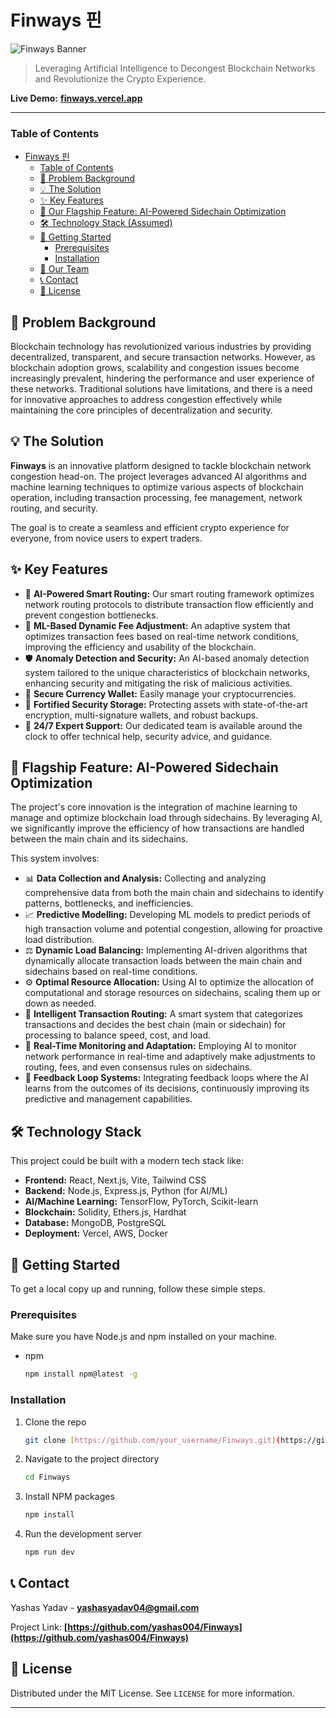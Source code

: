 # Finways 핀

![Finways Banner](https://via.placeholder.com/1200x300.png?text=Finways%3A+AI-Powered+Blockchain+Decongestion)

> Leveraging Artificial Intelligence to Decongest Blockchain Networks and Revolutionize the Crypto Experience.

**Live Demo:** **[finways.vercel.app](https://finways.vercel.app/)**

---

### Table of Contents

- [Finways 핀](#finways-핀)
    - [Table of Contents](#table-of-contents)
  - [📍 Problem Background](#-problem-background)
  - [💡 The Solution](#-the-solution)
  - [✨ Key Features](#-key-features)
  - [🚀 Our Flagship Feature: AI-Powered Sidechain Optimization](#-our-flagship-feature-ai-powered-sidechain-optimization)
  - [🛠️ Technology Stack (Assumed)](#️-technology-stack-assumed)
  - [🏁 Getting Started](#-getting-started)
    - [Prerequisites](#prerequisites)
    - [Installation](#installation)
  - [👥 Our Team](#-our-team)
  - [📞 Contact](#-contact)
  - [📄 License](#-license)

## 📍 Problem Background

Blockchain technology has revolutionized various industries by providing decentralized, transparent, and secure transaction networks. However, as blockchain adoption grows, scalability and congestion issues become increasingly prevalent, hindering the performance and user experience of these networks. Traditional solutions have limitations, and there is a need for innovative approaches to address congestion effectively while maintaining the core principles of decentralization and security.

## 💡 The Solution

**Finways** is an innovative platform designed to tackle blockchain network congestion head-on. The project leverages advanced AI algorithms and machine learning techniques to optimize various aspects of blockchain operation, including transaction processing, fee management, network routing, and security.

The goal is to create a seamless and efficient crypto experience for everyone, from novice users to expert traders.

## ✨ Key Features

-   🧠 **AI-Powered Smart Routing:** Our smart routing framework optimizes network routing protocols to distribute transaction flow efficiently and prevent congestion bottlenecks.
-   💸 **ML-Based Dynamic Fee Adjustment:** An adaptive system that optimizes transaction fees based on real-time network conditions, improving the efficiency and usability of the blockchain.
-   🛡️ **Anomaly Detection and Security:** An AI-based anomaly detection system tailored to the unique characteristics of blockchain networks, enhancing security and mitigating the risk of malicious activities.
-   👛 **Secure Currency Wallet:** Easily manage your cryptocurrencies.
-   🔐 **Fortified Security Storage:** Protecting assets with state-of-the-art encryption, multi-signature wallets, and robust backups.
-   🤝 **24/7 Expert Support:** Our dedicated team is available around the clock to offer technical help, security advice, and guidance.

## 🚀 Flagship Feature: AI-Powered Sidechain Optimization

The project's core innovation is the integration of machine learning to manage and optimize blockchain load through sidechains. By leveraging AI, we significantly improve the efficiency of how transactions are handled between the main chain and its sidechains.

This system involves:
* 📊 **Data Collection and Analysis:** Collecting and analyzing comprehensive data from both the main chain and sidechains to identify patterns, bottlenecks, and inefficiencies.
* 📈 **Predictive Modelling:** Developing ML models to predict periods of high transaction volume and potential congestion, allowing for proactive load distribution.
* ⚖️ **Dynamic Load Balancing:** Implementing AI-driven algorithms that dynamically allocate transaction loads between the main chain and sidechains based on real-time conditions.
* ⚙️ **Optimal Resource Allocation:** Using AI to optimize the allocation of computational and storage resources on sidechains, scaling them up or down as needed.
* 🔀 **Intelligent Transaction Routing:** A smart system that categorizes transactions and decides the best chain (main or sidechain) for processing to balance speed, cost, and load.
* 🔄 **Real-Time Monitoring and Adaptation:** Employing AI to monitor network performance in real-time and adaptively make adjustments to routing, fees, and even consensus rules on sidechains.
* 🧠 **Feedback Loop Systems:** Integrating feedback loops where the AI learns from the outcomes of its decisions, continuously improving its predictive and management capabilities.

## 🛠️ Technology Stack

This project could be built with a modern tech stack like:

-   **Frontend:** React, Next.js, Vite, Tailwind CSS
-   **Backend:** Node.js, Express.js, Python (for AI/ML)
-   **AI/Machine Learning:** TensorFlow, PyTorch, Scikit-learn
-   **Blockchain:** Solidity, Ethers.js, Hardhat
-   **Database:** MongoDB, PostgreSQL
-   **Deployment:** Vercel, AWS, Docker

## 🏁 Getting Started

To get a local copy up and running, follow these simple steps.

### Prerequisites

Make sure you have Node.js and npm installed on your machine.
* npm
    ```sh
    npm install npm@latest -g
    ```

### Installation

1.  Clone the repo
    ```sh
    git clone [https://github.com/your_username/Finways.git](https://github.com/your_username/Finways.git)
    ```
2.  Navigate to the project directory
    ```sh
    cd Finways
    ```
3.  Install NPM packages
    ```sh
    npm install
    ```
4.  Run the development server
    ```sh
    npm run dev
    ```



## 📞 Contact

Yashas Yadav - **[yashasyadav04@gmail.com](mailto:yashasyadav04@gmail.com)**

Project Link: **[https://github.com/yashas004/Finways](https://github.com/yashas004/Finways)**

## 📄 License

Distributed under the MIT License. See `LICENSE` for more information.

---
